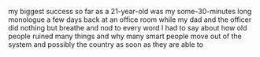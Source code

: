 my biggest success so far as a 21-year-old was my some-30-minutes long monologue a few days back at an office room while my dad and the officer did nothing but breathe and nod to every word I had to say about how old people ruined many things and why many smart people move out of the system and possibly the country as soon as they are able to